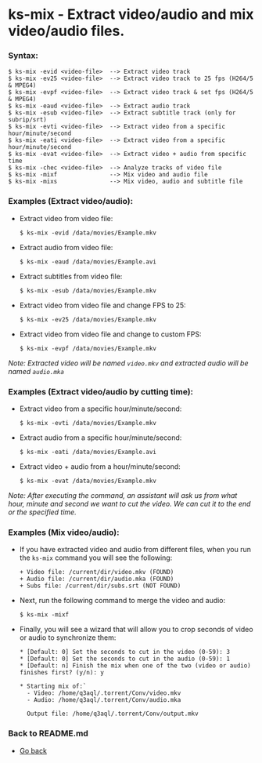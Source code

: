 ks-mix - Extract video/audio and mix video/audio files.
=======================================================

### Syntax:

```shell
$ ks-mix -evid <video-file>  --> Extract video track
$ ks-mix -ev25 <video-file>  --> Extract video track to 25 fps (H264/5 & MPEG4)
$ ks-mix -evpf <video-file>  --> Extract video track & set fps (H264/5 & MPEG4)
$ ks-mix -eaud <video-file>  --> Extract audio track
$ ks-mix -esub <video-file>  --> Extract subtitle track (only for subrip/srt)
$ ks-mix -evti <video-file>  --> Extract video from a specific hour/minute/second
$ ks-mix -eati <video-file>  --> Extract video from a specific hour/minute/second
$ ks-mix -evat <video-file>  --> Extract video + audio from specific time
$ ks-mix -chec <video-file>  --> Analyze tracks of video file
$ ks-mix -mixf               --> Mix video and audio file
$ ks-mix -mixs               --> Mix video, audio and subtitle file
```

### Examples (Extract video/audio):

  * Extract video from video file:
  
    ```shell
    $ ks-mix -evid /data/movies/Example.mkv
    ````
    
  * Extract audio from video file:
    
    ```shell
    $ ks-mix -eaud /data/movies/Example.avi
    ````

  * Extract subtitles from video file:
    
    ```shell
    $ ks-mix -esub /data/movies/Example.mkv
    ````

  * Extract video from video file and change FPS to 25:
    
    ```shell
    $ ks-mix -ev25 /data/movies/Example.mkv
    ````
    
  * Extract video from video file and change to custom FPS:
    
    ```shell
    $ ks-mix -evpf /data/movies/Example.mkv
    ````
    
_Note: Extracted video will be named `video.mkv` and extracted audio will be named `audio.mka`_

### Examples (Extract video/audio by cutting time):

  * Extract video from a specific hour/minute/second:
  
    ```shell
    $ ks-mix -evti /data/movies/Example.mkv
    ````
    
  * Extract audio from a specific hour/minute/second:
    
    ```shell
    $ ks-mix -eati /data/movies/Example.avi
    ````

  * Extract video + audio from a hour/minute/second:
    
    ```shell
    $ ks-mix -evat /data/movies/Example.mkv
    ````
    
_Note: After executing the command, an assistant will ask us from what hour, minute and second we want to cut the video. We can cut it to the end or the specified time._
    
### Examples (Mix video/audio):

  * If you have extracted video and audio from different files, when you run the `ks-mix` command you will see the following:
  
    ```shell
    + Video file: /current/dir/video.mkv (FOUND)
    + Audio file: /current/dir/audio.mka (FOUND)
    + Subs file: /current/dir/subs.srt (NOT FOUND)
    ````

  * Next, run the following command to merge the video and audio:

    ```shell
    $ ks-mix -mixf
    ````
  
  * Finally, you will see a wizard that will allow you to crop seconds of video or audio to synchronize them:
  
    ```shell
    * [Default: 0] Set the seconds to cut in the video (0-59): 3
    * [Default: 0] Set the seconds to cut in the audio (0-59): 1
    * [Default: n] Finish the mix when one of the two (video or audio) finishes first? (y/n): y

    * Starting mix of:`
      - Video: /home/q3aql/.torrent/Conv/video.mkv
      - Audio: /home/q3aql/.torrent/Conv/audio.mka

      Output file: /home/q3aql/.torrent/Conv/output.mkv
    ````
    
### Back to README.md
    
* [Go back](https://github.com/q3aql/ks-tools/blob/main/README.md)
  
